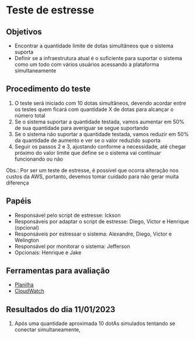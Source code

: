 # Teste de estresse

## Objetivos

- Encontrar a quantidade limite de dotas simultâneos que o sistema suporta  
- Definir se a infraestrutura atual é o suficiente para suportar o sistema como um todo com vários usuários acessando a plataforma simultaneamente

## Procedimento do teste

1. O teste será iniciado com 10 dotas simultâneos, devendo acordar entre os testes quem ficará com quantidade X de dotas para alcançar o número total  
2. Se o sistema suportar a quantidade testada, vamos aumentar em 50% de sua quantidade para averiguar se segue suportando  
3. Se o sistema não suportar a quantidade testada, vamos reduzir em 50% da quantidade de aumento e ver se o valor reduzido suporta  
4. Seguir os passos 2 e 3, ajustando conforme a necessidade, até chegar próximo do valor limite que define se o sistema vai continuar funcionando ou não

Obs.: Por ser um teste de estresse, é possível que ocorra alteração nos custos da AWS, portanto, devemos tomar cuidado para não gerar muita diferença

## Papéis

- Responsável pelo script de estresse: Ickson  
- Responsáveis por adaptar o script de estresse: Diego, Victor e Henrique (opcional)  
- Responsáveis por estressar o sistema: Alexandre, Diego, Victor e Welington  
- Responsável por monitorar o sistema: Jefferson  
- Opcionais: Henrique e Jake

## Ferramentas para avaliação

- [Planilha](https://docs.google.com/spreadsheets/d/1vYYiKfqUQ9IWmB7hvXE9hFXUomil17JVDZPd0AwVaeI/edit#gid=840597766)
- [CloudWatch](https://sa-east-1.console.aws.amazon.com/cloudwatch/home?region=sa-east-1#dashboards:name=Monitora_Server_EC2)

## Resultados do dia 11/01/2023

1. Após uma quantidade aproximada 10 dotAs simulados tentando se conectar simultaneamente,
<!--stackedit_data:
eyJoaXN0b3J5IjpbNDg4NDE2NzUwLDE4MTUxNTA0MzNdfQ==
-->